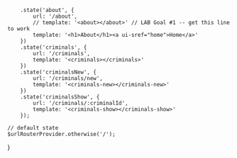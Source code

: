 <!--const angular = require('angular');
require('angular-ui-router');

angular
	.module('criminals', ['ui.router'])
	.config(uiRouterSetup);

uiRouterSetup.$inject = ['$stateProvider', '$urlRouterProvider'];

function uiRouterSetup($stateProvider, $urlRouterProvider) {
	$stateProvider
		.state('homePage', {
			url: '/', // telling the browser where to go
			template: '<home></home>' // calling the component that we have created
		})-->
		.state('about', {
			url: '/about',
			// template: '<about></about>' // LAB Goal #1 -- get this line to work
			template: '<h1>About</h1><a ui-sref="home">Home</a>'
		})
		.state('criminals', {
			url: '/criminals',
			template: '<criminals></criminals>'
		})
		.state('criminalsNew', {
			url: '/criminals/new',
			template: '<criminals-new></criminals-new>'
		})
		.state('criminalsShow', {
			url: '/criminals/:criminalId',
			template: '<criminals-show></criminals-show>'
		});

	// default state
	$urlRouterProvider.otherwise('/');
}